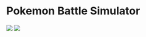 # Pokemon Battle Simulator

<img src="https://i.imgur.com/RlicbYy.png" align="center">
<img src="https://i.imgur.com/VQdE5NO.png" align="center">